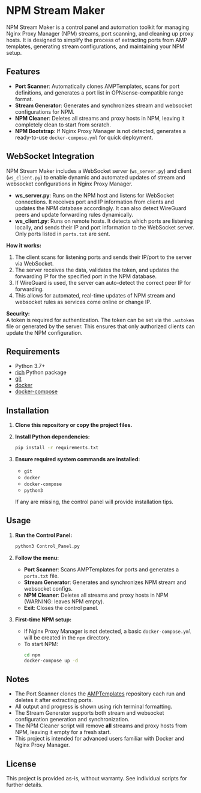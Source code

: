 # NPM Stream Maker

NPM Stream Maker is a control panel and automation toolkit for managing Nginx Proxy Manager (NPM) streams, port scanning, and cleaning up proxy hosts. It is designed to simplify the process of extracting ports from AMP templates, generating stream configurations, and maintaining your NPM setup.

## Features

- **Port Scanner**: Automatically clones AMPTemplates, scans for port definitions, and generates a port list in OPNsense-compatible range format.
- **Stream Generator**: Generates and synchronizes stream and websocket configurations for NPM.
- **NPM Cleaner**: Deletes all streams and proxy hosts in NPM, leaving it completely clean to start from scratch.
- **NPM Bootstrap**: If Nginx Proxy Manager is not detected, generates a ready-to-use `docker-compose.yml` for quick deployment.

## WebSocket Integration

NPM Stream Maker includes a WebSocket server (`ws_server.py`) and client (`ws_client.py`) to enable dynamic and automated updates of stream and websocket configurations in Nginx Proxy Manager.

- **ws_server.py**: Runs on the NPM host and listens for WebSocket connections. It receives port and IP information from clients and updates the NPM database accordingly. It can also detect WireGuard peers and update forwarding rules dynamically.
- **ws_client.py**: Runs on remote hosts. It detects which ports are listening locally, and sends their IP and port information to the WebSocket server. Only ports listed in `ports.txt` are sent.

**How it works:**
1. The client scans for listening ports and sends their IP/port to the server via WebSocket.
2. The server receives the data, validates the token, and updates the forwarding IP for the specified port in the NPM database.
3. If WireGuard is used, the server can auto-detect the correct peer IP for forwarding.
4. This allows for automated, real-time updates of NPM stream and websocket rules as services come online or change IP.

**Security:**  
A token is required for authentication. The token can be set via the `.wstoken` file or generated by the server. This ensures that only authorized clients can update the NPM configuration.

## Requirements

- Python 3.7+
- [rich](https://pypi.org/project/rich/) Python package
- [git](https://git-scm.com/)
- [docker](https://www.docker.com/)
- [docker-compose](https://docs.docker.com/compose/)

## Installation

1. **Clone this repository or copy the project files.**

2. **Install Python dependencies:**
   ```bash
   pip install -r requirements.txt
   ```

3. **Ensure required system commands are installed:**
   - `git`
   - `docker`
   - `docker-compose`
   - `python3`

   If any are missing, the control panel will provide installation tips.

## Usage

1. **Run the Control Panel:**
   ```bash
   python3 Control_Panel.py
   ```

2. **Follow the menu:**
   - **Port Scanner**: Scans AMPTemplates for ports and generates a `ports.txt` file.
   - **Stream Generator**: Generates and synchronizes NPM stream and websocket configs.
   - **NPM Cleaner**: Deletes all streams and proxy hosts in NPM (WARNING: leaves NPM empty).
   - **Exit**: Closes the control panel.

3. **First-time NPM setup:**
   - If Nginx Proxy Manager is not detected, a basic `docker-compose.yml` will be created in the `npm` directory.
   - To start NPM:
     ```bash
     cd npm
     docker-compose up -d
     ```

## Notes

- The Port Scanner clones the [AMPTemplates](https://github.com/CubeCoders/AMPTemplates) repository each run and deletes it after extracting ports.
- All output and progress is shown using rich terminal formatting.
- The Stream Generator supports both stream and websocket configuration generation and synchronization.
- The NPM Cleaner script will remove **all** streams and proxy hosts from NPM, leaving it empty for a fresh start.
- This project is intended for advanced users familiar with Docker and Nginx Proxy Manager.

## License

This project is provided as-is, without warranty. See individual scripts for further details.
